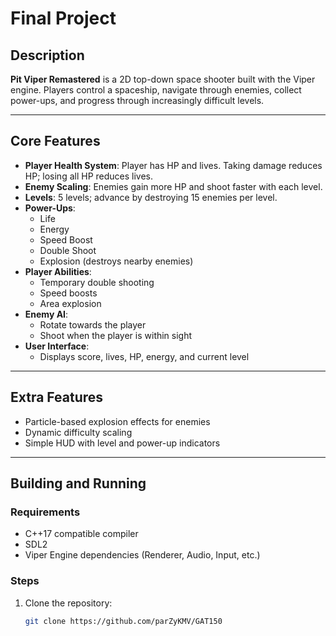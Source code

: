 # Final Project

## Description
**Pit Viper Remastered** is a 2D top-down space shooter built with the Viper engine. Players control a spaceship, navigate through enemies, collect power-ups, and progress through increasingly difficult levels.

---

## Core Features

- **Player Health System**: Player has HP and lives. Taking damage reduces HP; losing all HP reduces lives.
- **Enemy Scaling**: Enemies gain more HP and shoot faster with each level.
- **Levels**: 5 levels; advance by destroying 15 enemies per level.
- **Power-Ups**:
  - Life
  - Energy
  - Speed Boost
  - Double Shoot
  - Explosion (destroys nearby enemies)
- **Player Abilities**:
  - Temporary double shooting
  - Speed boosts
  - Area explosion
- **Enemy AI**:
  - Rotate towards the player
  - Shoot when the player is within sight
- **User Interface**:
  - Displays score, lives, HP, energy, and current level

---

## Extra Features

- Particle-based explosion effects for enemies
- Dynamic difficulty scaling
- Simple HUD with level and power-up indicators

---

## Building and Running

### Requirements
- C++17 compatible compiler
- SDL2
- Viper Engine dependencies (Renderer, Audio, Input, etc.)

### Steps
1. Clone the repository:
   ```bash
   git clone https://github.com/parZyKMV/GAT150
